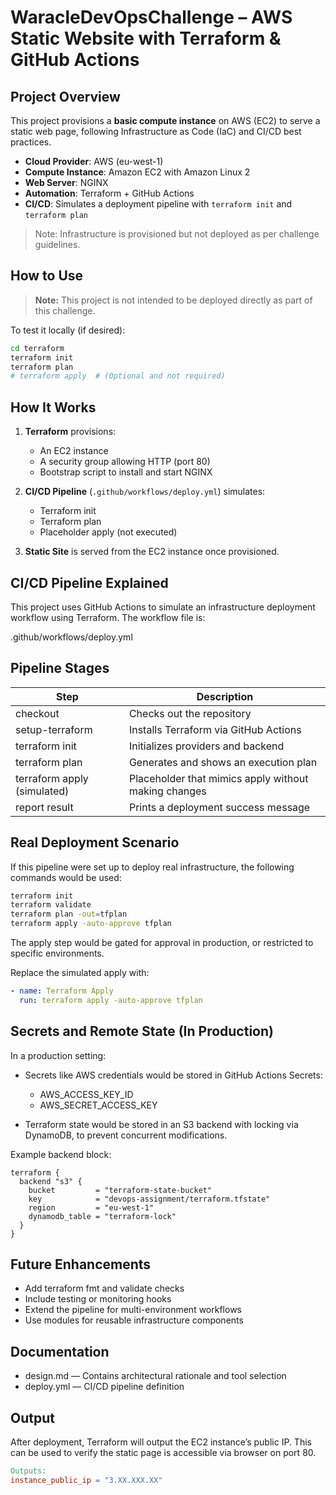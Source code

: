 # WaracleDevOpsChallenge – AWS Static Website with Terraform & GitHub Actions

## Project Overview

This project provisions a **basic compute instance** on AWS (EC2) to serve a static web page, following Infrastructure as Code (IaC) and CI/CD best practices.

- **Cloud Provider**: AWS (eu-west-1)
- **Compute Instance**: Amazon EC2 with Amazon Linux 2
- **Web Server**: NGINX
- **Automation**: Terraform + GitHub Actions
- **CI/CD**: Simulates a deployment pipeline with `terraform init` and `terraform plan`

> Note: Infrastructure is provisioned but not deployed as per challenge guidelines.

## How to Use

> **Note:** This project is not intended to be deployed directly as part of this challenge.

To test it locally (if desired):

```bash
cd terraform
terraform init
terraform plan
# terraform apply  # (Optional and not required)
```

## How It Works

1. **Terraform** provisions:
   - An EC2 instance
   - A security group allowing HTTP (port 80)
   - Bootstrap script to install and start NGINX

2. **CI/CD Pipeline** (`.github/workflows/deploy.yml`) simulates:
   - Terraform init
   - Terraform plan
   - Placeholder apply (not executed)

3. **Static Site** is served from the EC2 instance once provisioned.

## CI/CD Pipeline Explained

This project uses GitHub Actions to simulate an infrastructure deployment workflow using Terraform. The workflow file is:

.github/workflows/deploy.yml

## Pipeline Stages

| Step | Description |
| ---- | ----------- |
| checkout | Checks out the repository |
| setup-terraform | Installs Terraform via GitHub Actions |
| terraform init | Initializes providers and backend |
| terraform plan | Generates and shows an execution plan |
| terraform apply (simulated) | Placeholder that mimics apply without making changes |
| report result | Prints a deployment success message |

## Real Deployment Scenario

If this pipeline were set up to deploy real infrastructure, the following commands would be used:

``` bash
terraform init
terraform validate
terraform plan -out=tfplan
terraform apply -auto-approve tfplan
```

The apply step would be gated for approval in production, or restricted to specific environments.

Replace the simulated apply with:

``` yaml
- name: Terraform Apply
  run: terraform apply -auto-approve tfplan
```

## Secrets and Remote State (In Production)

In a production setting:

- Secrets like AWS credentials would be stored in GitHub Actions Secrets:
  - AWS_ACCESS_KEY_ID
  - AWS_SECRET_ACCESS_KEY

- Terraform state would be stored in an S3 backend with locking via DynamoDB, to prevent concurrent modifications.

Example backend block:

``` hcl
terraform {
  backend "s3" {
    bucket         = "terraform-state-bucket"
    key            = "devops-assignment/terraform.tfstate"
    region         = "eu-west-1"
    dynamodb_table = "terraform-lock"
  }
}
```

## Future Enhancements

- Add terraform fmt and validate checks
- Include testing or monitoring hooks
- Extend the pipeline for multi-environment workflows
- Use modules for reusable infrastructure components

## Documentation

- design.md — Contains architectural rationale and tool selection
- deploy.yml — CI/CD pipeline definition

## Output

After deployment, Terraform will output the EC2 instance’s public IP. This can be used to verify the static page is accessible via browser on port 80.

``` makefile
Outputs:
instance_public_ip = "3.XX.XXX.XX"
```
